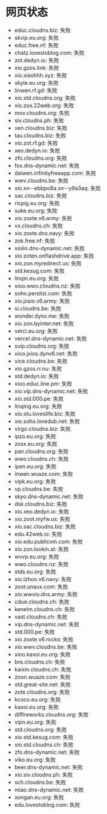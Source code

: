 # 网页状态
- educ.cloudns.biz: 失败
- skvip.eu.org: 失败
- educ.free.nf: 失败
- chatz.lovestoblog.com: 失败
- zot.dedyn.io: 失败
- xio.gzos.link: 失败
- xio.xiaohhh.xyz: 失败
- skyle.eu.org: 失败
- linwen.rf.gd: 失败
- xio.std.cloudns.org: 失败
- xio.zos.22web.org: 失败
- mov.cloudns.org: 失败
- siv.cloudns.ph: 失败
- ven.cloudns.biz: 失败
- tau.cloudns.biz: 失败
- xio.zot.rf.gd: 失败
- xeo.dedyn.io: 失败
- zfo.cloudns.org: 失败
- fox.dns-dynamic.net: 失败
- daiwen.infinityfreeapp.com: 失败
- wwv.cloudns.be: 失败
- xio.xn--ebbpo8a.xn--y9a3aq: 失败
- sac.cloudns.biz: 失败
- ricpig.eu.org: 失败
- suke.eu.org: 失败
- xio.zoxte.v6.army: 失败
- vx.cloudns.ch: 失败
- xio.zoxte.dns.navy: 失败
- zok.free.nf: 失败
- xiolin.dns-dynamic.net: 失败
- xio.zoten.onflashdrive.app: 失败
- xio.zon.myredirect.us: 失败
- std.kesug.com: 失败
- linqin.eu.org: 失败
- xioo.wwo.cloudns.nz: 失败
- soho.perslist.com: 失败
- xio.jxsio.v6.army: 失败
- si.cloudns.be: 失败
- wonder.dynx.me: 失败
- xio.zon.byinter.net: 失败
- vercl.eu.org: 失败
- vercel.dns-dynamic.net: 失败
- svip.cloudns.org: 失败
- xioo.jxios.dynv6.net: 失败
- vice.cloudns.be: 失败
- xio.gzos.rr.nu: 失败
- std.dedyn.io: 失败
- xioo.educ.line.pm: 失败
- xio.vip.dns-dynamic.net: 失败
- xio.std.000.pe: 失败
- linqing.eu.org: 失败
- xio.stu.loveslife.biz: 失败
- xio.soho.lovedub.net: 失败
- virgo.cloudns.biz: 失败
- ipzo.eu.org: 失败
- zosx.eu.org: 失败
- pan.cloudns.org: 失败
- wwo.cloudns.ch: 失败
- ipen.eu.org: 失败
- inwen.wuaze.com: 失败
- vipk.eu.org: 失败
- vp.cloudns.be: 失败
- skyo.dns-dynamic.net: 失败
- dsk.cloudns.biz: 失败
- xio.xeo.dedyn.io: 失败
- xio.zoot.myfw.us: 失败
- xio.sac.cloudns.biz: 失败
- edu.42web.io: 失败
- xio.edu.publicvm.com: 失败
- xio.zon.lookin.at: 失败
- wvvp.eu.org: 失败
- wwo.cloudns.nz: 失败
- stds.eu.org: 失败
- xio.lzhoo.v6.navy: 失败
- zoot.unaux.com: 失败
- xio.wwvio.dns.army: 失败
- cdue.cloudns.ch: 失败
- kenelm.cloudns.ch: 失败
- vast.cloudns.ch: 失败
- vip.dns-dynamic.net: 失败
- std.000.pe: 失败
- xio.zoxte.v6.rocks: 失败
- xio.wwv.cloudns.be: 失败
- xioo.kaxoi.eu.org: 失败
- bre.cloudns.ch: 失败
- kaixin.cloudns.ch: 失败
- zoon.wuaze.com: 失败
- std.great-site.net: 失败
- zote.cloudns.org: 失败
- kcoco.eu.org: 失败
- kaxoi.eu.org: 失败
- diffireworks.cloudns.org: 失败
- vipn.eu.org: 失败
- std.cloudns.org: 失败
- xio.std.kesug.com: 失败
- xio.std.cloudns.ch: 失败
- zfo.dns-dynamic.net: 失败
- viko.eu.org: 失败
- beer.dns-dynamic.net: 失败
- xio.siv.cloudns.ph: 失败
- sch.cloudns.be: 失败
- miao.dns-dynamic.net: 失败
- xongan.eu.org: 失败
- edu.lovestoblog.com: 失败
